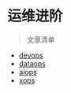 # 运维进阶



> 文章清单

- [devops](ops/01-devops.md)
- [dataops](ops/02-dataops.md)
- [aiops](ops/03-aiops.md)
- [xops](ops/04-xops.md)